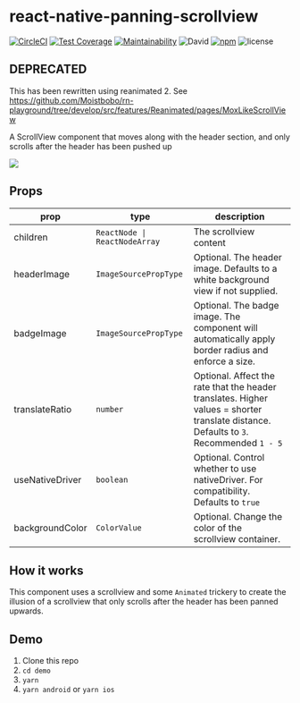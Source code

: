 # react-native-panning-scrollview
[![CircleCI](https://circleci.com/gh/Moistbobo/react-native-panning-scrollview.svg?style=shield)](https://app.circleci.com/pipelines/github/Moistbobo/react-native-panning-scrollview)
[![Test Coverage](https://img.shields.io/codeclimate/coverage/Moistbobo/react-native-panning-scrollview)](https://codeclimate.com/github/Moistbobo/react-native-panning-scrollview/test_coverage)
[![Maintainability](https://img.shields.io/codeclimate/tech-debt/Moistbobo/react-native-panning-scrollview)](https://codeclimate.com/github/Moistbobo/react-native-panning-scrollview/maintainability)
![David](https://status.david-dm.org/gh/moistbobo/react-native-panning-scrollview.svg)
[![npm](https://img.shields.io/npm/v/react-native-panning-scrollview?color=dark%20green)](https://www.npmjs.com/package/react-native-panning-scrollview)
![license](https://img.shields.io/github/license/Moistbobo/react-native-panning-scrollview)

  ## DEPRECATED
This has been rewritten using reanimated 2.
See https://github.com/Moistbobo/rn-playground/tree/develop/src/features/Reanimated/pages/MoxLikeScrollView 

A ScrollView component that moves along with the header section, and only scrolls after the header has been pushed up

![](https://i.imgur.com/RejLzBD.gif)

## Props
| prop             | type                        | description            |
|------------------|-----------------------------|------------------------|
| children         | <code>ReactNode &#124; ReactNodeArray</code>    | The scrollview content 
| headerImage | `ImageSourcePropType`          |    Optional.    The header image. Defaults to a white background view if not supplied.                
| badgeImage          | `ImageSourcePropType` |       Optional.   The badge image. The component will automatically apply border radius and enforce a size.           
| translateRatio | `number` | Optional. Affect the rate that the header translates. Higher values = shorter translate distance. Defaults to `3`. Recommended `1 - 5`
|useNativeDriver |  `boolean` | Optional. Control whether to use nativeDriver. For compatibility. Defaults to `true`
|backgroundColor | `ColorValue` | Optional. Change the color of the scrollview container.|

## How it works
This component uses a scrollview and some `Animated` trickery to create the illusion of a scrollview that only scrolls after the header has been panned upwards.


## Demo
1. Clone this repo
2. `cd demo`
3. `yarn`
4. `yarn android` or `yarn ios`
